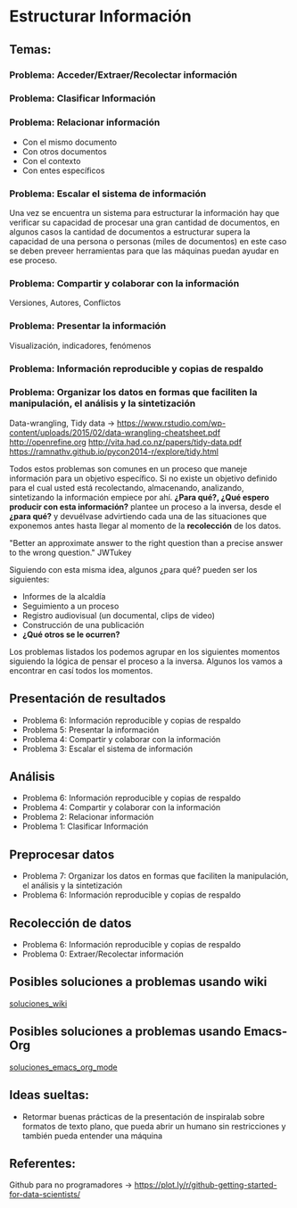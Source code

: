 # Estructurar Información
## Temas:

### Problema: Acceder/Extraer/Recolectar información

### Problema: Clasificar Información

### Problema: Relacionar información
  - Con el mismo documento
  - Con otros documentos
  - Con el contexto
  - Con entes específicos

### Problema: Escalar el sistema de información
    
   Una vez se encuentra un sistema para estructurar la información hay que verificar su capacidad de procesar una gran cantidad de documentos, en algunos casos la cantidad de documentos a estructurar supera la capacidad de una persona o personas (miles de documentos) en este caso se deben preveer herramientas para que las máquinas puedan  ayudar en ese proceso.

### Problema: Compartir y colaborar con la información
     
 Versiones, Autores, Conflictos

### Problema: Presentar la información
     
   Visualización, indicadores, fenómenos

### Problema: Información reproducible y copias de respaldo

### Problema: Organizar los datos en formas que faciliten la manipulación, el análisis y la sintetización
     
   Data-wrangling, Tidy data -> https://www.rstudio.com/wp-content/uploads/2015/02/data-wrangling-cheatsheet.pdf http://openrefine.org http://vita.had.co.nz/papers/tidy-data.pdf https://ramnathv.github.io/pycon2014-r/explore/tidy.html

Todos estos problemas son comunes en un proceso que maneje información para un objetivo específico. Si no existe un objetivo definido para el cual usted está recolectando, almacenando, analizando, sintetizando la información empiece por ahí. **¿Para qué?, ¿Qué espero producir con esta información?** plantee un proceso a la inversa, desde el **¿para qué?** y devuélvase advirtiendo cada una de las situaciones que exponemos antes hasta llegar al momento de la **recolección** de los datos.

"Better an approximate answer to the right question than a precise answer to the wrong question." JWTukey

Siguiendo con esta misma idea, algunos ¿para qué? pueden ser los siguientes:

- Informes de la alcaldía
- Seguimiento a un proceso
- Registro audiovisual (un documental, clips de video)
- Construcción de una publicación
- **¿Qué otros se le ocurren?**

Los problemas listados los podemos agrupar en los siguientes momentos siguiendo la lógica de pensar el proceso a la inversa. Algunos los vamos a encontrar en casí todos los momentos.

## Presentación de resultados

- Problema 6: Información reproducible y copias de respaldo
- Problema 5: Presentar la información
- Problema 4: Compartir y colaborar con la información
- Problema 3: Escalar el sistema de información

## Análisis

- Problema 6: Información reproducible y copias de respaldo
- Problema 4: Compartir y colaborar con la información
- Problema 2: Relacionar información
- Problema 1: Clasificar Información

## Preprocesar datos

- Problema 7: Organizar los datos en formas que faciliten la manipulación, el análisis y la sintetización
- Problema 6: Información reproducible y copias de respaldo

## Recolección de datos

- Problema 6: Información reproducible y copias de respaldo
- Problema 0: Extraer/Recolectar información


## Posibles soluciones a problemas usando wiki

[soluciones_wiki](soluciones_wiki.md)

## Posibles soluciones a problemas usando Emacs-Org

[soluciones_emacs_org_mode](soluciones_emacs_org_mode.org)

## Ideas sueltas:
- Retormar buenas prácticas de la presentación de inspiralab sobre formatos de texto plano, que pueda abrir un humano sin restricciones y también pueda entender una máquina

## Referentes:
Github para no programadores -> https://plot.ly/r/github-getting-started-for-data-scientists/
